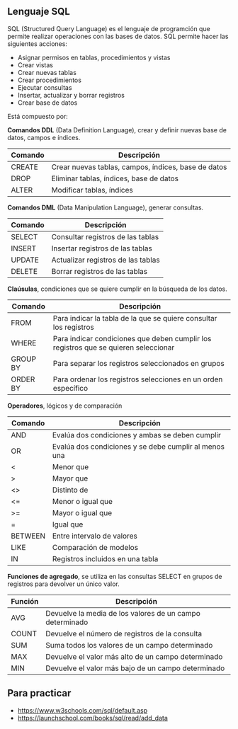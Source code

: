 
## Lenguaje SQL
 SQL (Structured Query Language) es el lenguaje de programción que permite realizar operaciones con las bases de datos. 
 SQL permite hacer las siguientes acciones: 
 - Asignar permisos en tablas, procedimientos y vistas
 - Crear vistas
 - Crear nuevas tablas
 - Crear procedimientos 
 - Ejecutar consultas
 - Insertar, actualizar y borrar registros
 - Crear base de datos

 Está compuesto por:

 __Comandos DDL__ (Data Definition Language), crear y definir nuevas base de datos, campos e índices.

| Comando | Descripción |
|---------|-------------|
| CREATE | Crear nuevas tablas, campos, índices, base de datos |
| DROP | Eliminar tablas, índices, base de datos |
| ALTER | Modificar tablas, índices |


__Comandos DML__ (Data Manipulation Language), generar consultas.

| Comando | Descripción |
|---------|-------------|
| SELECT  | Consultar registros de las tablas  |
| INSERT  | Insertar registros de las tablas  |
| UPDATE  | Actualizar registros de las tablas  |
| DELETE  | Borrar registros de las tablas  |


__Claúsulas__, condiciones que se quiere cumplir en la búsqueda de los datos.

| Comando | Descripción |
|---------|-------------|
| FROM  | Para indicar la tabla de la que se quiere consultar los registros |
| WHERE | Para indicar condiciones que deben cumplir los registros que se quieren seleccionar |
| GROUP BY | Para separar los registros seleccionados en grupos |
| ORDER BY | Para ordenar los registros selecciones en un orden específico |


__Operadores__, lógicos y de comparación

| Comando | Descripción |
|---------|-------------|
| AND | Evalúa dos condiciones y ambas se deben cumplir |
| OR | Evalúa dos condiciones y se debe cumplir al menos una |
| < | Menor que |
| > | Mayor que |
| <> | Distinto de |
| <= | Menor o igual que |
| >= | Mayor o igual que |
| = | Igual que |
| BETWEEN | Entre intervalo de valores |
| LIKE | Comparación de modelos |
| IN | Registros incluidos en una tabla |


__Funciones de agregado__, se utiliza en las consultas SELECT en grupos de registros para devolver un único valor.

| Función | Descripción |
|---------|-------------|
| AVG | Devuelve la media de los valores de un campo determinado |
| COUNT | Devuelve el número de registros de la consulta |
| SUM | Suma todos los valores de un campo determinado |
| MAX | Devuelve el valor más alto de un campo determinado |
| MIN | Devuelve el valor más bajo de un campo determinado |



## Para practicar

- https://www.w3schools.com/sql/default.asp
- https://launchschool.com/books/sql/read/add_data

